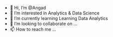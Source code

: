 - 👋 Hi, I’m @Angad
- 👀 I’m interested in Analytics & Data Science
- 🌱 I’m currently learning Learning Data Analytics
- 💞️ I’m looking to collaborate on ...
- 📫 How to reach me ...

<!---
Angaduss22/Angaduss22 is a ✨ special ✨ repository because its `README.md` (this file) appears on your GitHub profile.
You can click the Preview link to take a look at your changes.
--->
